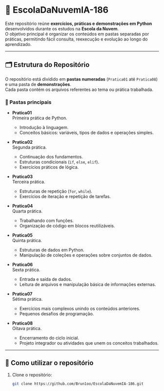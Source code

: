 # 📘 EscolaDaNuvemIA-186

Este repositório reúne **exercícios, práticas e demonstrações em Python** desenvolvidos durante os estudos na **Escola da Nuvem**.  
O objetivo principal é organizar os conteúdos em pastas separadas por práticas, permitindo fácil consulta, reexecução e evolução ao longo do aprendizado.

---

## 🗂 Estrutura do Repositório

O repositório está dividido em **pastas numeradas** (`Pratica01` até `Pratica08`) e uma pasta de **demonstrações**.  
Cada pasta contém os arquivos referentes ao tema ou prática trabalhada.

### 📂 Pastas principais

- **Pratica01**  
  Primeira prática de Python.  
  - Introdução à linguagem.  
  - Conceitos básicos: variáveis, tipos de dados e operações simples.  

- **Pratica02**  
  Segunda prática.  
  - Continuação dos fundamentos.  
  - Estruturas condicionais (`if`, `else`, `elif`).  
  - Exercícios práticos de lógica.  

- **Pratica03**  
  Terceira prática.  
  - Estruturas de repetição (`for`, `while`).  
  - Exercícios de iteração e repetição de tarefas.  

- **Pratica04**  
  Quarta prática.  
  - Trabalhando com funções.  
  - Organização de código em blocos reutilizáveis.  

- **Pratica05**  
  Quinta prática.  
  - Estruturas de dados em Python.
  - Manipulação de coleções e operações sobre conjuntos de dados.  

- **Pratica06**  
  Sexta prática.  
  - Entrada e saída de dados.  
  - Leitura de arquivos e manipulação básica de informações externas.  

- **Pratica07**  
  Sétima prática.  
  - Exercícios mais complexos unindo os conteúdos anteriores.  
  - Pequenos desafios de programação.  

- **Pratica08**  
  Oitava prática.  
  - Encerramento do ciclo inicial.  
  - Projeto integrador ou atividades que unem os conceitos trabalhados.  

---

## 🚀 Como utilizar o repositório

1. Clone o repositório:
   ```bash
   git clone https://github.com/Brun1oo/EscolaDaNuvemIA-186.git
